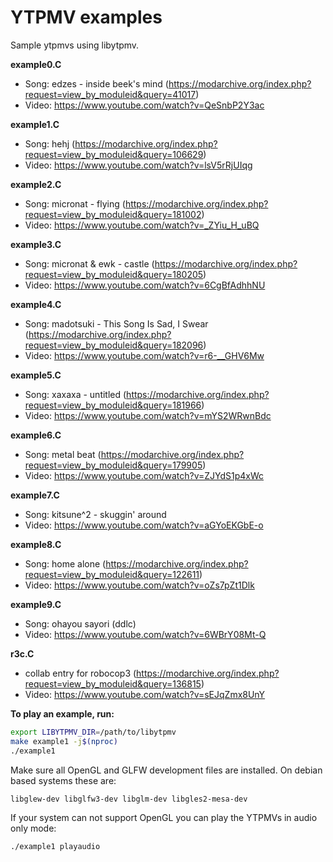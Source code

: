 # YTPMV examples
Sample ytpmvs using libytpmv.

**example0.C**
- Song: edzes - inside beek's mind (https://modarchive.org/index.php?request=view_by_moduleid&query=41017)
- Video: https://www.youtube.com/watch?v=QeSnbP2Y3ac

**example1.C**
- Song: hehj (https://modarchive.org/index.php?request=view_by_moduleid&query=106629)
- Video: https://www.youtube.com/watch?v=lsV5rRjUIqg

**example2.C**
- Song: micronat - flying (https://modarchive.org/index.php?request=view_by_moduleid&query=181002)
- Video: https://www.youtube.com/watch?v=_ZYiu_H_uBQ

**example3.C**
- Song: micronat & ewk - castle (https://modarchive.org/index.php?request=view_by_moduleid&query=180205)
- Video: https://www.youtube.com/watch?v=6CgBfAdhhNU

**example4.C**
- Song: madotsuki - This Song Is Sad, I Swear (https://modarchive.org/index.php?request=view_by_moduleid&query=182096)
- Video: https://www.youtube.com/watch?v=r6-__GHV6Mw

**example5.C**
- Song: xaxaxa - untitled (https://modarchive.org/index.php?request=view_by_moduleid&query=181966)
- Video: https://www.youtube.com/watch?v=mYS2WRwnBdc

**example6.C**
- Song: metal beat (https://modarchive.org/index.php?request=view_by_moduleid&query=179905)
- Video: https://www.youtube.com/watch?v=ZJYdS1p4xWc

**example7.C**
- Song: kitsune^2 - skuggin' around
- Video: https://www.youtube.com/watch?v=aGYoEKGbE-o

**example8.C**
- Song: home alone (https://modarchive.org/index.php?request=view_by_moduleid&query=122611)
- Video: https://www.youtube.com/watch?v=oZs7pZt1Dlk

**example9.C**
- Song: ohayou sayori (ddlc)
- Video: https://www.youtube.com/watch?v=6WBrY08Mt-Q

**r3c.C**
- collab entry for robocop3 (https://modarchive.org/index.php?request=view_by_moduleid&query=136815)
- Video: https://www.youtube.com/watch?v=sEJqZmx8UnY


**To play an example, run:**

```bash
export LIBYTPMV_DIR=/path/to/libytpmv
make example1 -j$(nproc)
./example1
```

Make sure all OpenGL and GLFW development files are installed. On debian based systems these are:

```
libglew-dev libglfw3-dev libglm-dev libgles2-mesa-dev
```

If your system can not support OpenGL you can play the YTPMVs in audio only mode:

```bash
./example1 playaudio
```
